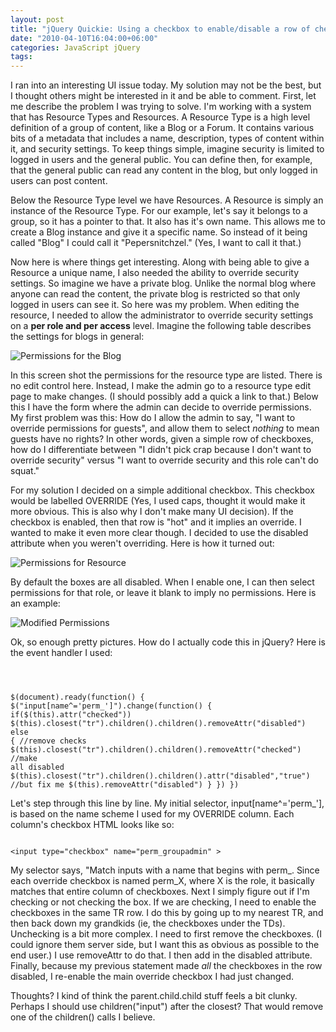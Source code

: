 ```yaml
---
layout: post
title: "jQuery Quickie: Using a checkbox to enable/disable a row of checkboxes"
date: "2010-04-10T16:04:00+06:00"
categories: JavaScript jQuery 
tags: 
---
```


I ran into an interesting UI issue today. My solution may not be the best, but I thought others might be interested in it and be able to comment. First, let me describe the problem I was trying to solve. I'm working with a system that has Resource Types and Resources. A Resource Type is a high level definition of a group of content, like a Blog or a Forum. It contains various bits of a metadata that includes a name, description, types of content within it, and security settings. To keep things simple, imagine security is limited to logged in users and the general public. You can define then, for example, that the general public can read any content in the blog, but only logged in users can post content.
<!--more-->
<p>

Below the Resource Type level we have Resources. A Resource is simply an instance of the Resource Type. For our example, let's say it belongs to a group, so it has a pointer to that. It also has it's own name. This allows me to create a Blog instance and give it a specific name. So instead of it being called "Blog" I could call it "Pepersnitchzel." (Yes, I want to call it that.) 

<p>

Now here is where things get interesting. Along with being able to give a Resource a unique name, I also needed the ability to override security settings. So imagine we have a private blog. Unlike the normal blog where anyone can read the content, the private blog is restricted so that only logged in users can see it. So here was my problem. When editing the resource, I needed to allow the administrator to override security settings on a <b>per role and per access</b> level. Imagine the following table describes the settings for blogs in general:

<p>

<img src="https://static.raymondcamden.com/images/Screen shot 2010-04-10 at 2.53.04 PM.png" title="Permissions for the Blog" />

<p>

In this screen shot the permissions for the resource type are listed. There is no edit control here. Instead, I make the admin go to a resource type edit page to make changes. (I should possibly add a quick a link to that.) Below this I have the form where the admin can decide to override permissions. My first problem was this: How do I allow the admin to say, "I want to override permissions for guests", and allow them to select <i>nothing</i> to mean guests have no rights? In other words, given a simple row of checkboxes, how do I differentiate between "I didn't pick crap because I don't want to override security" versus "I want to override security and this role can't do squat."

<p>

For my solution I decided on a simple additional checkbox. This checkbox would be labelled OVERRIDE (Yes, I used caps, thought it would make it more obvious. This is also why I don't make many UI decision). If the checkbox is enabled, then that row is "hot" and it implies an override. I wanted to make it even more clear though. I decided to use the disabled attribute when you weren't overriding. Here is how it turned out:

<p>

<img src="https://static.raymondcamden.com/images/cfjedi/Screen shot 2010-04-10 at 3.02.31 PM.png" title="Permissions for Resource" />

<p>

By default the boxes are all disabled. When I enable one, I can then select permissions for that role, or leave it blank to imply no permissions. Here is an example:

<p>

<img src="https://static.raymondcamden.com/images/cfjedi/Screen shot 2010-04-10 at 3.03.40 PM.png" title="Modified Permissions" />

<p>

Ok, so enough pretty pictures. How do I actually code this in jQuery? Here is the event handler I used:

<p>

<code>

$(document).ready(function() {
	$("input[name^='perm_']").change(function() {
		if($(this).attr("checked")) $(this).closest("tr").children().children().removeAttr("disabled")
		else { 
			//remove checks
			$(this).closest("tr").children().children().removeAttr("checked")
			//make all disabled
			$(this).closest("tr").children().children().attr("disabled","true")
			//but fix me
			$(this).removeAttr("disabled")
		}
	})
})
</code>

<p>

Let's step through this line by line. My initial selector, input[name^='perm_'], is based on the name scheme I used for my OVERRIDE column. Each column's checkbox HTML looks like so:

<code>
&lt;input type="checkbox" name="perm_groupadmin" &gt;
</code>

<p>

My selector says, "Match inputs with a name that begins with perm_. Since each override checkbox is named perm_X, where X is the role, it basically matches that entire column of checkboxes. Next I simply figure out if I'm checking or not checking the box. If we are checking, I need to enable the checkboxes in the same TR row. I do this by going up to my nearest TR, and then back down my grandkids (ie, the checkboxes under the TDs). Unchecking is a bit more complex. I need to first remove the checkboxes. (I could ignore them server side, but I want this as obvious as possible to the end user.) I use removeAttr to do that. I then add in the disabled attribute. Finally, because my previous statement made <i>all</i> the checkboxes in the row disabled, I re-enable the main override checkbox I had just changed.

<p>

Thoughts? I kind of think the parent.child.child stuff feels a bit clunky. Perhaps I should use children("input") after the closest? That would remove one of the children() calls I believe.